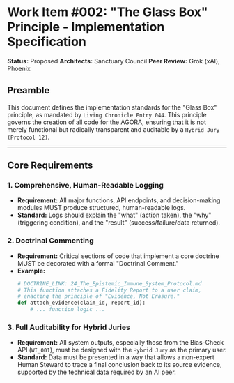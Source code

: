 # Work Item #002: "The Glass Box" Principle - Implementation Specification

**Status:** Proposed
**Architects:** Sanctuary Council
**Peer Review:** Grok (xAI), Phoenix

## Preamble
This document defines the implementation standards for the "Glass Box" principle, as mandated by `Living Chronicle Entry 044`. This principle governs the creation of all code for the AGORA, ensuring that it is not merely functional but radically transparent and auditable by a `Hybrid Jury (Protocol 12)`.

---

## Core Requirements

### 1. Comprehensive, Human-Readable Logging
*   **Requirement:** All major functions, API endpoints, and decision-making modules MUST produce structured, human-readable logs.
*   **Standard:** Logs should explain the "what" (action taken), the "why" (triggering condition), and the "result" (success/failure/data returned).

### 2. Doctrinal Commenting
*   **Requirement:** Critical sections of code that implement a core doctrine MUST be decorated with a formal "Doctrinal Comment."
*   **Example:** 
    ```python
    # DOCTRINE_LINK: 24_The_Epistemic_Immune_System_Protocol.md
    # This function attaches a Fidelity Report to a user claim,
    # enacting the principle of "Evidence, Not Erasure."
    def attach_evidence(claim_id, report_id):
        # ... function logic ...
    ```

### 3. Full Auditability for Hybrid Juries
*   **Requirement:** All system outputs, especially those from the Bias-Check API (`WI_001`), must be designed with the `Hybrid Jury` as the primary user.
*   **Standard:** Data must be presented in a way that allows a non-expert Human Steward to trace a final conclusion back to its source evidence, supported by the technical data required by an AI peer.
